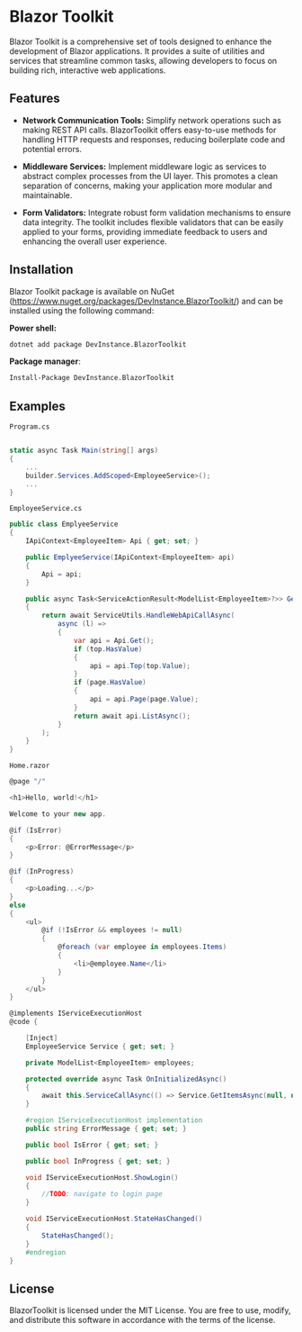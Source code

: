 # Blazor Toolkit
Blazor Toolkit is a comprehensive set of tools designed to enhance the development of Blazor applications. It provides a suite of utilities and services that streamline common tasks, allowing developers to focus on building rich, interactive web applications.

## Features
- **Network Communication Tools:** Simplify network operations such as making REST API calls. BlazorToolkit offers easy-to-use methods for handling HTTP requests and responses, reducing boilerplate code and potential errors.

- **Middleware Services:** Implement middleware logic as services to abstract complex processes from the UI layer. This promotes a clean separation of concerns, making your application more modular and maintainable.

- **Form Validators:** Integrate robust form validation mechanisms to ensure data integrity. The toolkit includes flexible validators that can be easily applied to your forms, providing immediate feedback to users and enhancing the overall user experience.

## Installation
Blazor Toolkit package is available on NuGet (https://www.nuget.org/packages/DevInstance.BlazorToolkit/) and can be installed using the following command:

**Power shell:**

```bash
dotnet add package DevInstance.BlazorToolkit
```

**Package manager**:

```bash
Install-Package DevInstance.BlazorToolkit
```

## Examples

`Program.cs`
```csharp

static async Task Main(string[] args)
{
    ...
    builder.Services.AddScoped<EmployeeService>();
    ...
}
```

`EmployeeService.cs`
```csharp
public class EmplyeeService
{
    IApiContext<EmployeeItem> Api { get; set; }

    public EmplyeeService(IApiContext<EmployeeItem> api)
    {
        Api = api;
    }

    public async Task<ServiceActionResult<ModelList<EmployeeItem>?>> GetItemsAsync(int? top, int? page)
    {
        return await ServiceUtils.HandleWebApiCallAsync(
            async (l) =>
            {
                var api = Api.Get();
                if (top.HasValue)
                {
                    api = api.Top(top.Value);
                }
                if (page.HasValue)
                {
                    api = api.Page(page.Value);
                }
                return await api.ListAsync();
            }
        );
    }
}
```

`Home.razor`
```csharp
@page "/"

<h1>Hello, world!</h1>

Welcome to your new app.

@if (IsError)
{
    <p>Error: @ErrorMessage</p>
}

@if (InProgress)
{
    <p>Loading...</p>
}
else
{
    <ul>
        @if (!IsError && employees != null)
        {
            @foreach (var employee in employees.Items)
            {
                <li>@employee.Name</li>
            }
        }
    </ul>
}

@implements IServiceExecutionHost
@code {

    [Inject]
    EmployeeService Service { get; set; }

    private ModelList<EmployeeItem> employees;

    protected override async Task OnInitializedAsync()
    {
        await this.ServiceCallAsync(() => Service.GetItemsAsync(null, null, null), (e) => employees = e);
    }

    #region IServiceExecutionHost implementation
    public string ErrorMessage { get; set; }

    public bool IsError { get; set; }

    public bool InProgress { get; set; }

    void IServiceExecutionHost.ShowLogin()
    {
        //TODO: navigate to login page
    }

    void IServiceExecutionHost.StateHasChanged()
    {
        StateHasChanged();
    }
    #endregion
}
```

## License
BlazorToolkit is licensed under the MIT License. You are free to use, modify, and distribute this software in accordance with the terms of the license.
